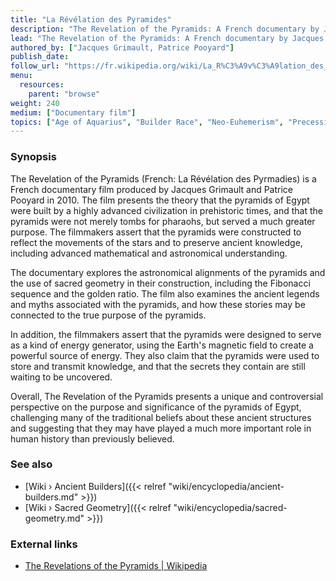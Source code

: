 ```yaml
---
title: "La Révélation des Pyramides"
description: "The Revelation of the Pyramids: A French documentary by Jacques Grimault and Patrice Pooyard about the Great Pyramids from the year 2010."
lead: "The Revelation of the Pyramids: A French documentary by Jacques Grimault and Patrice Pooyard about the Great Pyramids from the year 2010."
authored_by: ["Jacques Grimault, Patrice Pooyard"]
publish_date:
follow_url: "https://fr.wikipedia.org/wiki/La_R%C3%A9v%C3%A9lation_des_Pyramides"
menu:
  resources:
    parent: "browse"
weight: 240
medium: ["Documentary film"]
topics: ["Age of Aquarius", "Builder Race", "Neo-Euhemerism", "Precession", "Pyramids", "The Tradition"]
---
```


### Synopsis

The Revelation of the Pyramids (French: La Révélation des Pyrmadies) is a French documentary film produced by Jacques Grimault and Patrice Pooyard in 2010. The film presents the theory that the pyramids of Egypt were built by a highly advanced civilization in prehistoric times, and that the pyramids were not merely tombs for pharaohs, but served a much greater purpose. The filmmakers assert that the pyramids were constructed to reflect the movements of the stars and to preserve ancient knowledge, including advanced mathematical and astronomical understanding.

The documentary explores the astronomical alignments of the pyramids and the use of sacred geometry in their construction, including the Fibonacci sequence and the golden ratio. The film also examines the ancient legends and myths associated with the pyramids, and how these stories may be connected to the true purpose of the pyramids.

In addition, the filmmakers assert that the pyramids were designed to serve as a kind of energy generator, using the Earth's magnetic field to create a powerful source of energy. They also claim that the pyramids were used to store and transmit knowledge, and that the secrets they contain are still waiting to be uncovered.

Overall, The Revelation of the Pyramids presents a unique and controversial perspective on the purpose and significance of the pyramids of Egypt, challenging many of the traditional beliefs about these ancient structures and suggesting that they may have played a much more important role in human history than previously believed.

### See also

- [Wiki › Ancient Builders]({{< relref "wiki/encyclopedia/ancient-builders.md" >}})
- [Wiki › Sacred Geometry]({{< relref "wiki/encyclopedia/sacred-geometry.md" >}})

### External links

- [The Revelations of the Pyramids | Wikipedia](https://en.wikipedia.org/wiki/The_Revelation_of_the_Pyramids)
